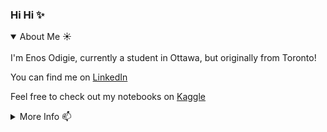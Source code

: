 ### Hi Hi ✨

<details open>
<summary>About Me ☀️</summary>
<br>
I'm Enos Odigie, currently a student in Ottawa, but originally from Toronto! 

<!-- Actual text -->

You can find me on [LinkedIn](https://www.linkedin.com/in/enosodigie)

<!-- Icons -->

[1.2]: http://i.imgur.com/wWzX9uB.png (twitter icon without padding)
[2.2]: https://raw.githubusercontent.com/MartinHeinz/MartinHeinz/master/linkedin-3-16.png (LinkedIn icon without padding)

<!-- Links to social media accounts -->

[1]: https://twitter.com/enosiie
[2]: https://www.linkedin.com/in/enosodigie

Feel free to check out my notebooks on [Kaggle](https://www.kaggle.com/enosie)
</details>

<details>
<summary>More Info 📫</summary>
<br>
<p>
 
  - website: www.enosie.com
</p>
</details>
